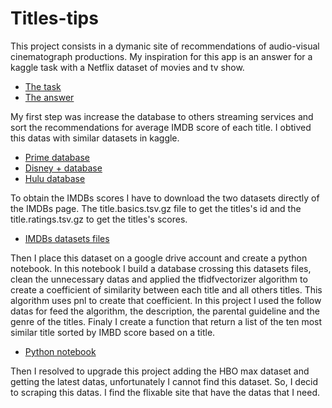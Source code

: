 # Titles-tips

This project consists in a dymanic site of recommendations of audio-visual cinematograph productions. 
My inspiration for this app is an answer for a kaggle task with a Netflix dataset of movies and tv show.

- [The task](https://www.kaggle.com/datasets/shivamb/netflix-shows)
- [The answer](https://www.kaggle.com/code/tylercranmer/netflix-recommendation-system)

My first step was increase the database to others streaming services and sort the recommendations for average IMDB score of each title.
I obtived this datas with similar datasets in kaggle.

- [Prime database](https://www.kaggle.com/datasets/shivamb/amazon-prime-movies-and-tv-shows)
- [Disney + database](https://www.kaggle.com/datasets/shivamb/disney-movies-and-tv-shows)
- [Hulu database](https://www.kaggle.com/datasets/shivamb/hulu-movies-and-tv-shows)

To obtain the IMDBs scores I have to download the two datasets directly of the IMDBs page.
The title.basics.tsv.gz file to get the titles's id and the title.ratings.tsv.gz to get the titles's scores.

- [IMDBs datasets files](https://www.imdb.com/interfaces/)

Then I place this dataset on a google drive account and create a python notebook. In this notebook I build a database crossing this datasets files, clean the unnecessary datas and applied the tfidfvectorizer algorithm to create a coefficient of similarity between each title and all others titles. This algorithm uses pnl to create that coefficient. In this project I used the follow datas for feed the algorithm, the description, the parental guideline and the genre of the titles. Finaly I create a function that return a list of the ten most similar title sorted by IMBD score based on a title.

- [Python notebook](https://colab.research.google.com/drive/1qOG-FHGHFySotNsKQV6WJQ9Z7oPXq1hy#scrollTo=z46CHtdjS_FD)

Then I resolved to upgrade this project adding the HBO max dataset and getting the latest datas, unfortunately I cannot find this dataset. So, I decid to scraping this datas. I find the flixable site that have the datas that I need. 
